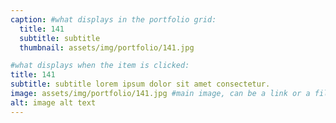 ```yaml
---
caption: #what displays in the portfolio grid:
  title: 141
  subtitle: subtitle
  thumbnail: assets/img/portfolio/141.jpg

#what displays when the item is clicked:
title: 141
subtitle: subtitle lorem ipsum dolor sit amet consectetur.
image: assets/img/portfolio/141.jpg #main image, can be a link or a file in assets/img/portfolio
alt: image alt text
---
```

